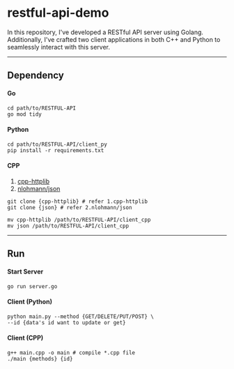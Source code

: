 # restful-api-demo
 In this repository, I've developed a RESTful API server using Golang. Additionally, I've crafted two client applications in both C++ and Python to seamlessly interact with this server.

---
## Dependency
#### Go
```shell
cd path/to/RESTFUL-API
go mod tidy
```

#### Python
```shell
cd path/to/RESTFUL-API/client_py
pip install -r requirements.txt
```

#### CPP
1. [cpp-httplib](https://github.com/yhirose/cpp-httplib)
2. [nlohmann/json](https://github.com/nlohmann/json)
```shell
git clone {cpp-httplib} # refer 1.cpp-httplib
git clone {json} # refer 2.nlohmann/json

mv cpp-httplib /path/to/RESTFUL-API/client_cpp
mv json /path/to/RESTFUL-API/client_cpp
```

---
## Run
#### Start Server
```shell
go run server.go
```

#### Client (Python)
```shell
python main.py --method {GET/DELETE/PUT/POST} \
--id {data's id want to update or get}
```

#### Client (CPP)
```shell
g++ main.cpp -o main # compile *.cpp file
./main {methods} {id}
```
